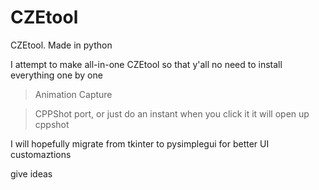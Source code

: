 # CZEtool
CZEtool. Made in python

I attempt to make all-in-one CZEtool so that y'all no need to install everything one by one 
> Animation Capture

> CPPShot port, or just do an instant when you click it it will open up cppshot

I will hopefully migrate from tkinter to pysimplegui for better UI customaztions 

give ideas
